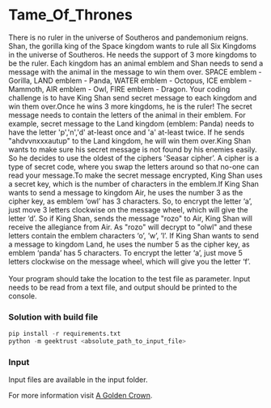 # Tame_Of_Thrones
There is no ruler in the universe of Southeros and pandemonium reigns. Shan, the gorilla king of the Space kingdom wants to rule all Six Kingdoms in the universe of Southeros. He needs the support of 3 more kingdoms to be the ruler.
Each kingdom has an animal emblem and Shan needs to send a message with the animal in the message to win them over.
SPACE emblem - Gorilla, LAND emblem - Panda, WATER emblem - Octopus,
ICE emblem - Mammoth, AIR emblem - Owl,
FIRE emblem - Dragon.
    Your coding challenge is to have King Shan send secret message to each kingdom and win them over.Once he wins 3 more kingdoms, he is the ruler! The secret message needs to contain the letters of the animal in their emblem.
For example, secret message to the Land kingdom (emblem: Panda) needs to have the letter 'p','n','d' at-least once and 'a' at-least twice. If he sends "ahdvvnxxxautup" to the Land kingdom, he will win them over.King Shan wants to make sure his secret message is not found by his enemies easily. So he decides to use the oldest of the ciphers 'Seasar cipher’. A cipher is a type of secret code, where you swap the letters around so that no-one can read your
message.To make the secret message encrypted, King Shan uses a secret key, which is the number of characters in the emblem.If King Shan wants to send a message to kingdom Air, he uses the number 3 as the cipher key, as emblem ‘owl’ has 3
characters. So, to encrypt the letter ‘a’, just move 3 letters clockwise on the message wheel, which will give the letter ‘d’.
So if King Shan, sends the message "rozo" to Air, King Shan will receive
the allegiance from Air. As "rozo" will decrypt to "olwl" and these letters
contain the emblem characters ‘o’, ’w’, ’l’.
If King Shan wants to send a message to kingdom Land, he uses the
number 5 as the cipher key, as emblem ‘panda’ has 5 characters. To
encrypt the letter ‘a’, just move 5 letters clockwise on the message
wheel, which will give you the letter ‘f’.<br/>
<br/>
Your program should take the location to the test file as parameter. Input needs to be read from a text file,
and output should be printed to the console.

### Solution with build file
```python
pip install -r requirements.txt
python -m geektrust <absolute_path_to_input_file>
```
### Input
  Input files are available in the input folder.<br/>
  
  For more information visit [A Golden Crown](https://www.geektrust.in/coding-problem/backend/tame-of-thrones).
